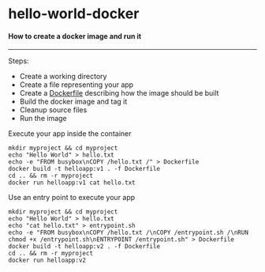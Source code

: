 # hello-world-docker
#### How to create a docker image and run it

---

Steps:
- Create a working directory
- Create a file representing your app
- Create a [Dockerfile](https://docs.docker.com/develop/develop-images/dockerfile_best-practices) describing how the image should be built
- Build the docker image and tag it
- Cleanup source files
- Run the image

Execute your app inside the container

    mkdir myproject && cd myproject
    echo "Hello World" > hello.txt
    echo -e "FROM busybox\nCOPY /hello.txt /" > Dockerfile
    docker build -t helloapp:v1 . -f Dockerfile
    cd .. && rm -r myproject
    docker run helloapp:v1 cat hello.txt

Use an entry point to execute your app

    mkdir myproject && cd myproject
    echo "Hello World" > hello.txt
    echo "cat hello.txt" > entrypoint.sh
    echo -e "FROM busybox\nCOPY /hello.txt /\nCOPY /entrypoint.sh /\nRUN chmod +x /entrypoint.sh\nENTRYPOINT /entrypoint.sh" > Dockerfile
    docker build -t helloapp:v2 . -f Dockerfile
    cd .. && rm -r myproject
    docker run helloapp:v2
